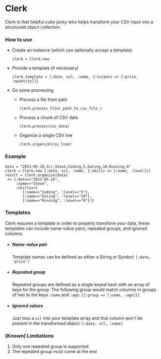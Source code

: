 # Clerk

Clerk is that helpful cube jocky who helps transform your CSV input into a structured object collection.

### How to use

- Create an instance (which can optionally accept a template)
 	
 	`clerk = Clerk.new`
 	
- Provide a template (if necessary)
	
	`clerk.template = [:date, nil, :name, {:tickets => [:price, :quantity]]}`
	
- Do some processing 
	- Process a file from path

		`clerk.process_file(_path_to_csv_file_)`
		
	- Process a chunk of CSV data
		
		`clerk.process(csv_data)`
	
	- Organize a single CSV line
	
		`clerk.organize(csv_line)`

### Example
```
data = "2013-05-10,Sir,Steve,Coding,5,Eating,10,Running,0"
clerk = Clerk.new [:date, nil, :name, {:skills => [:name, :level]}]
result = clerk.organize(data)
 => {:date=>"2013-05-10", 
 	 :name=>"Steve", 
 	 :skills=>[
 	 	{:name=>"Coding", :level=>"5"}, 
 	 	{:name=>"Eating", :level=>"10"}, 
 	 	{:name=>"Running", :level=>"0"}]}
```

### Templates

Clerk requires a template in order to properly transform your data, these templates can include name-value pairs, repeated groups, and ignored columns.

- ##### Name-value pair
	Template names can be defined as either a String or Symbol: `[:date, 'price']`

- ##### Repeated group
	Repeated groups are defined as a single keyed hash with an array of keys for the group.  The following group would match columns in groups of two to the keys `:name` and `:age`: `[{:group => [:name, :age]}]`

- ##### Ignored values
	Just toss a `nil` into your template array and that column won't be present in the transformed object: `[:date, nil, :name]`
	
	
### (Known) Limitations

1. Only one repeated group is supported
2. The repeated group must come at the end